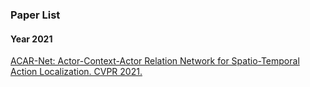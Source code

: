 ### Paper List
#### Year 2021

[ACAR-Net: Actor-Context-Actor Relation Network for Spatio-Temporal Action Localization. CVPR 2021.](https://openaccess.thecvf.com/content/CVPR2021/papers/Pan_Actor-Context-Actor_Relation_Network_for_Spatio-Temporal_Action_Localization_CVPR_2021_paper.pdf)
